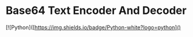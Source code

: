 # Base64 Text Encoder And Decoder

[![Python]([https://img.shields.io/badge/Python-white?logo=python]()
